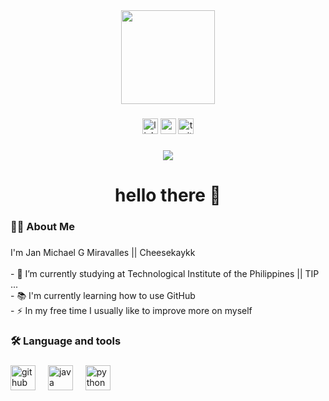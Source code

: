 <div align="center">
  <img height="150" src="https://github.com/Cheesekaykk/GitHub/assets/116662074/2ca5e643-c31c-4747-b6c5-4cbaedd830dc"  />
</div>

###

<div align="center">
  <img src="https://img.shields.io/static/v1?message=LinkedIn&logo=linkedin&label=&color=0077B5&logoColor=white&labelColor=&style=for-the-badge" height="25" alt="linkedin logo"  />
  <img src="https://img.shields.io/static/v1?message=Youtube&logo=youtube&label=&color=FF0000&logoColor=white&labelColor=&style=for-the-badge" height="25" alt="youtube logo"  />
  <img src="https://img.shields.io/static/v1?message=Twitter&logo=twitter&label=&color=1DA1F2&logoColor=white&labelColor=&style=for-the-badge" height="25" alt="twitter logo"  />
</div>

###

<div align="center">
  <img src="https://visitor-badge.laobi.icu/badge?page_id=maurodesouza.maurodesouza&"  />
</div>

###

<h1 align="center">hello there 👋</h1>

###

<h3 align="left">👩‍💻  About Me</h3>

###

<p align="left">I'm Jan Michael G Miravalles || Cheesekaykk <br><br>- 🔭 I’m currently studying at Technological Institute of the Philippines || TIP ...<br>- 📚 I'm currently learning how to use GitHub<br>- ⚡ In my free time I usually like to improve more on myself</p>

###

<h3 align="left">🛠 Language and tools</h3>

###

<div align="left">
  <img src="https://logosmarcas.net/wp-content/uploads/2020/12/GitHub-Simbolo.png" height="40" alt="github logo"  />
  <img width="12" />
  <img src="http://3.bp.blogspot.com/-sgZcl28yU3w/U7zVERNA-jI/AAAAAAAAAGQ/poYZbLJUchQ/s1600/Java.png" height="40" alt="java logo"  />
  <img width="12" />
  <img src="https://raspberry-valley.azurewebsites.net/img/Python-01.jpg" height="40" alt="python logo"  />
  <img width="12" />
</div>

###
